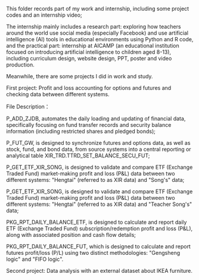 This folder records part of my work and internship, including some project codes and an internship video;

The internship mainly includes a research part: exploring how teachers around the world use social media (especially Facebook) and use artificial intelligence (AI) tools in educational environments using Python and R code, and the practical part: internship at AICAMP (an educational institution focused on introducing artificial intelligence to children aged 8-13), including curriculum design, website design, PPT, poster and video production.

Meanwhile, there are some projects I did in work and study.

First project: Profit and loss accounting for options and futures and checking data between different systems.

File Description：

P_ADD_ZJDB, automates the daily loading and updating of financial data, specifically focusing on fund transfer records and security balance information (including restricted shares and pledged bonds);

P_FUT_GW, is designed to synchronize futures and options data, as well as stock, fund, and bond data, from source systems into a central reporting or analytical table XIR_TRD.TTRD_SET_BALANCE_SECU_FUT;

P_GET_ETF_XIR_SONG, is designed to validate and compare ETF (Exchange Traded Fund) market-making profit and loss (P&L) data between two different systems: "Hengtai" (referred to as XIR data) and "Song's" data;

P_GET_ETF_XIR_SONG, is designed to validate and compare ETF (Exchange Traded Fund) market-making profit and loss (P&L) data between two different systems: "Hengtai" (referred to as XIR data) and "Teacher Song's" data;

PKG_RPT_DAILY_BALANCE_ETF, is designed to calculate and report daily ETF (Exchange Traded Fund) subscription/redemption profit and loss (P&L), along with associated position and cash flow details;

PKG_RPT_DAILY_BALANCE_FUT, which is designed to calculate and report futures profit/loss (P/L) using two distinct methodologies: "Gengsheng logic" and "FIFO logic".

Second project: Data analysis with an external dataset about IKEA furniture. 
